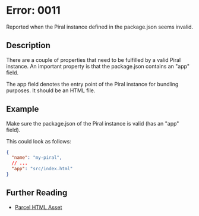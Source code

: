 # Error: 0011

Reported when the Piral instance defined in the package.json seems invalid.

## Description

There are a couple of properties that need to be fulfilled by a valid Piral instance.
An important property is that the package.json contains an "app" field.

The app field denotes the entry point of the Piral instance for bundling purposes.
It should be an HTML file.

## Example

Make sure the package.json of the Piral instance is valid (has an "app" field).

This could look as follows:

```json
{
  "name": "my-piral",
  // ...
  "app": "src/index.html"
}
```

## Further Reading

- [Parcel HTML Asset](https://parceljs.org/html.html)
